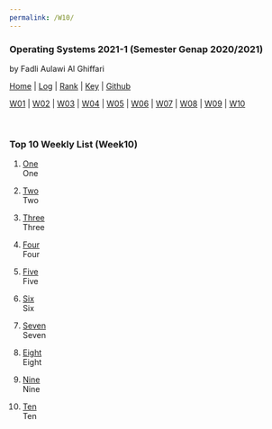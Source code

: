 ```yaml
---
permalink: /W10/
---
```


### **Operating Systems 2021-1 (Semester Genap 2020/2021)**

by Fadli Aulawi Al Ghiffari

[Home](https://fadlia68.github.io/os211/ "Home Page") | [Log](https://fadlia68.github.io/os211/TXT/mylog.txt) | [Rank](https://fadlia68.github.io/os211/TXT/myrank.txt) | [Key](https://fadlia68.github.io/os211/TXT/mypubkey.txt) | [Github](https://github.com/fadlia68/os211/)

[W01](https://fadlia68.github.io/os211/W01/) | [W02](https://fadlia68.github.io/os211/W02/) | [W03](https://fadlia68.github.io/os211/W03/) | [W04](https://fadlia68.github.io/os211/W04/) | [W05](https://fadlia68.github.io/os211/W05/) | [W06](https://fadlia68.github.io/os211/W06/) | [W07](https://fadlia68.github.io/os211/W07/) | [W08](https://fadlia68.github.io/os211/W08/) | [W09](https://fadlia68.github.io/os211/W09/) | [W10](https://fadlia68.github.io/os211/W10/)

<br>

### Top 10 Weekly List (Week10)

1. [One][1]<br>
One

2. [Two][2]<br>
Two

3. [Three][3]<br>
Three

4. [Four][4]<br>
Four

5. [Five][5]<br>
Five

6. [Six][6]<br>
Six

7. [Seven][7]<br>
Seven

8. [Eight][8]<br>
Eight

9. [Nine][9]<br>
Nine

10. [Ten][10]<br>
Ten


[1]: https://en.wikipedia.org/wiki/1
[2]: https://en.wikipedia.org/wiki/2
[3]: https://en.wikipedia.org/wiki/3
[4]: https://en.wikipedia.org/wiki/4
[5]: https://en.wikipedia.org/wiki/5
[6]: https://en.wikipedia.org/wiki/6
[7]: https://en.wikipedia.org/wiki/7
[8]: https://en.wikipedia.org/wiki/8
[9]: https://en.wikipedia.org/wiki/9
[10]: https://en.wikipedia.org/wiki/10
